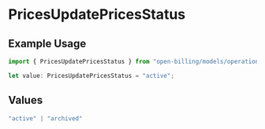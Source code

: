 # PricesUpdatePricesStatus

## Example Usage

```typescript
import { PricesUpdatePricesStatus } from "open-billing/models/operations";

let value: PricesUpdatePricesStatus = "active";
```

## Values

```typescript
"active" | "archived"
```